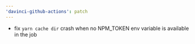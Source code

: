 ```yaml
---
'davinci-github-actions': patch
---
```


- fix `yarn cache dir` crash when no NPM_TOKEN env variable is available in the job
